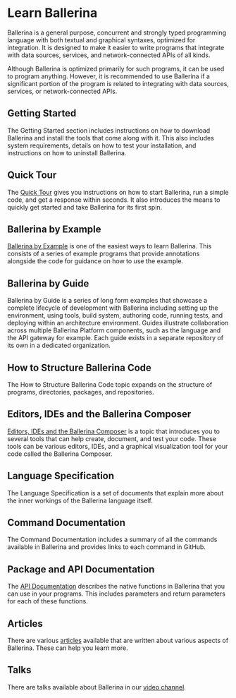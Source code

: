 # Learn Ballerina

Ballerina is a general purpose, concurrent and strongly typed programming language with both textual and graphical syntaxes, optimized for integration. It is designed to make it easier to write programs that integrate with data sources, services, and network-connected APIs of all kinds. 

Although Ballerina is optimized primarily for such programs, it can be used to program anything. However, it is recommended to use Ballerina if a significant portion of the program is related to integrating with data sources, services, or network-connected APIs.

## Getting Started

The Getting Started section includes instructions on how to download Ballerina and install the tools that come along with it. This also includes system requirements, details on how to test your installation, and instructions on how to uninstall Ballerina.

## Quick Tour

The [Quick Tour](https://github.com/ballerina-lang/ballerina/blob/master/docs/quick-tour.md) gives you instructions on how to start Ballerina, run a simple code, and get a response within seconds. It also introduces the means to quickly get started and take Ballerina for its first spin.

## Ballerina by Example

[Ballerina by Example](https://stage2.ballerina.io/learn/by-example/) is one of the easiest ways to learn Ballerina. This consists of a series of example programs that provide annotations alongside the code for guidance on how to use the example.

## Ballerina by Guide

Ballerina by Guide is a series of long form examples that showcase a complete lifecycle of development with Ballerina including setting up the environment, using tools, build system, authoring code, running tests, and deploying within an architecture environment. Guides illustrate collaboration across multiple Ballerina Platform components, such as the language and the API gateway for example. Each guide exists in a separate repository of its own in a dedicated organization.

## How to Structure Ballerina Code

The How to Structure Ballerina Code topic expands on the structure of programs, directories, packages, and repositories.

## Editors, IDEs and the Ballerina Composer

[Editors, IDEs and the Ballerina Composer](https://github.com/ballerina-lang/ballerina/blob/master/docs/tools-ides-ballerina-composer.md) is a topic that introduces you to several tools that can help create, document, and test your code. These tools can be various editors, IDEs, and a graphical visualization tool for your code called the Ballerina Composer.

## Language Specification

The Language Specification is a set of documents that explain more about the inner workings of the Ballerina language itself.  

## Command Documentation

The Command Documentation includes a summary of all the commands available in Ballerina and provides links to each command in GitHub.

## Package and API Documentation

The [API Documentation](https://ballerinalang.org/docs/api/0.964.0/) describes the native functions in Ballerina that you can use in your programs. This includes parameters and return parameters for each of these functions.

## Articles 

There are various [articles](https://blog-stage.ballerina.io/) available that are written about various aspects of Ballerina. These can help you learn more.

## Talks 

There are talks available about Ballerina in our [video channel](https://www.youtube.com/channel/UCBMvET-T1YshLrJRLpuKJ5g).
